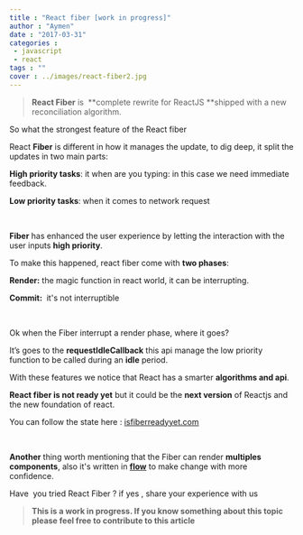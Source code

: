 ```yaml
---
title : "React fiber [work in progress]"
author : "Aymen"
date : "2017-03-31"
categories : 
 - javascript
 - react
tags : ""
cover : ../images/react-fiber2.jpg
---
```


> **React Fiber** is  **complete rewrite for ReactJS **shipped with a new reconciliation algorithm.

So what the strongest feature of the React fiber

React **Fiber** is different in how it manages the update, to dig deep, it split the updates in two main parts:

**High priority tasks**: it when are you typing: in this case we need immediate feedback.

**Low priority tasks**: when it comes to network request

 

**Fiber** has enhanced the user experience by letting the interaction with the user inputs **high priority**.

To make this happened, react fiber come with **two phases**:

**Render:** the magic function in react world, it can be interrupting.

**Commit:**  it's not interruptible

 

Ok when the Fiber interrupt a render phase, where it goes?

It’s goes to the **requestIdleCallback** this api manage the low priority function to be called during an **idle** period.

With these features we notice that React has a smarter **algorithms and api**.

**React fiber is not ready yet** but it could be the **next version** of Reactjs and the new foundation of react.

You can follow the state here : [isfiberreadyyet.com](http://isfiberreadyyet.com/)

 

**Another** thing worth mentioning that the Fiber can render **multiples components**, also it's written in [**flow**](https://flow.org/) to make change with more confidence.

Have  you tried React Fiber ? if yes , share your experience with us

> **This is a work in progress. If you know something about this topic please feel free to contribute to this article**
